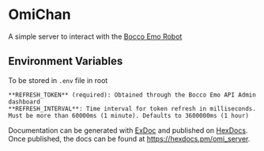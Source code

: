 # OmiChan

A simple server to interact with the [Bocco Emo Robot](https://www.bocco.me/en/)

## Environment Variables

To be stored in `.env` file in root

    **REFRESH_TOKEN** (required): Obtained through the Bocco Emo API Admin dashboard
    **REFRESH_INTERVAL**: Time interval for token refresh in milliseconds. Must be more than 60000ms (1 minute). Defaults to 3600000ms (1 hour)

Documentation can be generated with [ExDoc](https://github.com/elixir-lang/ex_doc)
and published on [HexDocs](https://hexdocs.pm). Once published, the docs can
be found at <https://hexdocs.pm/omi_server>.

